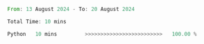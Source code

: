 <!--START_SECTION:waka-->

```rust
From: 13 August 2024 - To: 20 August 2024

Total Time: 10 mins

Python   10 mins         >>>>>>>>>>>>>>>>>>>>>>>>>   100.00 %
```

<!--END_SECTION:waka-->
